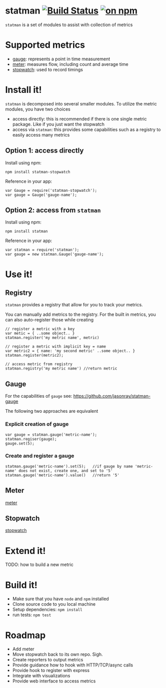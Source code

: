 # statman [![Build Status](https://travis-ci.org/jasonray/statman.svg?branch=master)](https://travis-ci.org/jasonray/statman) [![on npm](http://img.shields.io/npm/v/statman.svg?style=flat)](https://www.npmjs.org/package/statman)
`statman` is a set of modules to assist with collection of metrics

# Supported metrics
* [gauge](https://github.com/jasonray/statman-gauge): represents a point in time measurement
* [meter](https://github.com/jasonray/statman-meter): measures flow, including count and average time
* [stopwatch](https://github.com/jasonray/statman-stopwatch): used to record timings

# Install it!
`statman` is decomposed into several smaller modules.  To utilize the metric modules, you have two choices
* access directly: this is recommended if there is one single metric package.  Like if you just want the stopwatch
* access via `statman`: this provides some capabilities such as a registry to easily access many metrics

## Option 1: access directly
Install using npm:
```
npm install statman-stopwatch
```

Reference in your app:
```
var Gauge = require('statman-stopwatch');
var gauge = Gauge('gauge-name');
```

## Option 2: access from `statman`
Install using npm:
```
npm install statman
```

Reference in your app:
```
var statman = require('statman');
var gauge = new statman.Gauge('gauge-name');
```

# Use it!
## Registry
`statman` provides a registry that allow for you to track your metrics.

You can manually add metrics to the registry.  For the built in metrics, you can also auto-register those while creating
```
// register a metric with a key
var metic = { ..some object.. }
statman.register('my metric name', metric)

// register a metric with implicit key = name
var metric2 = { name: 'my second metric' ..some object.. }
statman.register(metric2);

// access metric from registry
statman.registry('my metric name') //return metric
```

## Gauge
For the capabilities of `gauge` see: https://github.com/jasonray/statman-gauge

The following two approaches are equivalent
### Explicit creation of gauge
```
var gauge = statman.gauge('metric-name');
statman.regiser(gauge);
gauge.set(5);
```

### Create and register a gauge
```
statman.gauge('metric-name').set(5);   //if gauge by name 'metric-name' does not exist, create one, and set to '5'
statman.gauge('metric-name').value()   //return '5'
```

## Meter
[meter](https://github.com/jasonray/statman-meter)

## Stopwatch
[stopwatch](https://github.com/jasonray/statman-stopwatch)

# Extend it!
TODO: how to build a new metric

# Build it!
- Make sure that you have `node` and `npm` installed
- Clone source code to you local machine
- Setup dependencies: `npm install`
- run tests: `npm test`

# Roadmap
* Add meter
* Move stopwatch back to its own repo.  Sigh.
* Create reporters to output metrics
* Provide guidance how to hook with HTTP/TCP/async calls
* Provide hook to register with express
* Integrate with visualizations
* Provide web interface to access metrics
